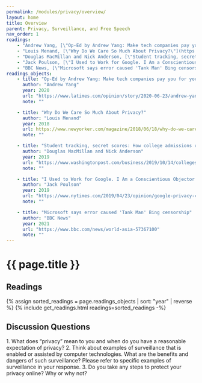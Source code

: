 ```yaml
---
permalink: /modules/privacy/overview/
layout: home
title: Overview
parent: Privacy, Surveillance, and Free Speech
nav_order: 1
readings:
    - "Andrew Yang, [\"Op-Ed by Andrew Yang: Make tech companies pay you for your data\"](https://www.latimes.com/opinion/story/2020-06-23/andrew-yang-data-dividend-tech-privacy), 2020."
    - "Louis Menand, [\"Why Do We Care So Much About Privacy?\"](https://www.newyorker.com/magazine/2018/06/18/why-do-we-care-so-much-about-privacy), 2018."
    - "Douglas MacMillan and Nick Anderson, [\"Student tracking, secret scores: How college admissions offices rank prospects before they apply\"](https://www.washingtonpost.com/business/2019/10/14/colleges-quietly-rank-prospective-students-based-their-personal-data/), 2019."
    - "Jack Poulson, [\"I Used to Work for Google. I Am a Conscientious Objector.\"](https://www.nytimes.com/2019/04/23/opinion/google-privacy-china.html), 2019."
    - "BBC News, [\"Microsoft says error caused 'Tank Man' Bing censorship\"](https://www.bbc.com/news/world-asia-57367100), 2021."
readings_objects:
    - title: "Op-Ed by Andrew Yang: Make tech companies pay you for your data"
      author: "Andrew Yang"
      year: 2020
      url: "https://www.latimes.com/opinion/story/2020-06-23/andrew-yang-data-dividend-tech-privacy"
      note: ""

    - title: "Why Do We Care So Much About Privacy?"
      author: "Louis Menand"
      year: 2018
      url: https://www.newyorker.com/magazine/2018/06/18/why-do-we-care-so-much-about-privacy/"
      note: ""

    - title: "Student tracking, secret scores: How college admissions offices rank prospects before they apply"
      author: "Douglas MacMillan and Nick Anderson"
      year: 2019
      url: "https://www.washingtonpost.com/business/2019/10/14/colleges-quietly-rank-prospective-students-based-their-personal-data/"
      note: ""

    - title: "I Used to Work for Google. I Am a Conscientious Objector."
      author: "Jack Poulson"
      year: 2019
      url: "https://www.nytimes.com/2019/04/23/opinion/google-privacy-china.html"
      note: ""

    - title: "Microsoft says error caused 'Tank Man' Bing censorship"
      author: "BBC News"
      year: 2021
      url: "https://www.bbc.com/news/world-asia-57367100"
      note: ""
---
```


# {{ page.title }}
<h2 class="text-delta">Readings</h2>
{% assign sorted_readings = page.readings_objects | sort: "year" | reverse %}
{% include get_readings.html readings=sorted_readings -%}

<h2 class="text-delta">Discussion Questions</h2>
1. What does “privacy” mean to you and when do you have a reasonable expectation of privacy?
2. Think about examples of surveillance that is enabled or assisted by computer technologies. What are the benefits and dangers of such surveillance? Please refer to specific examples of surveillance in your response.
3. Do you take any steps to protect your privacy online? Why or why not?